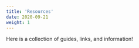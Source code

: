 ```yaml
---
title: 'Resources'
date: 2020-09-21
weight: 1
---
```


Here is a collection of guides, links, and information!